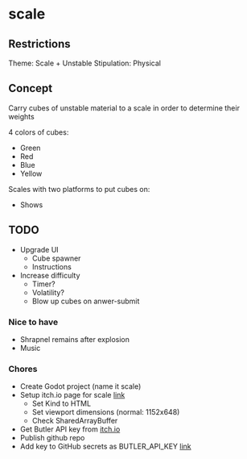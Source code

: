 # scale

## Restrictions

Theme: Scale + Unstable
Stipulation: Physical

## Concept

Carry cubes of unstable material to a scale in order to determine their weights

4 colors of cubes:

- Green
- Red
- Blue
- Yellow

Scales with two platforms to put cubes on:

- Shows

## TODO

- Upgrade UI
  - Cube spawner
  - Instructions
- Increase difficulty
  - Timer?
  - Volatility?
  - Blow up cubes on anwer-submit

### Nice to have

- Shrapnel remains after explosion
- Music

### Chores

- Create Godot project (name it scale)
- Setup itch.io page for scale [link](https://itch.io/game/new)
    - Set Kind to HTML
    - Set viewport dimensions (normal: 1152x648)
    - Check SharedArrayBuffer
- Get Butler API key from [itch.io](https://itch.io/user/settings/api-keys)
- Publish github repo
- Add key to GitHub secrets as BUTLER_API_KEY [link](https://github.com/bjornarprytz/scale/settings/secrets/actions)
